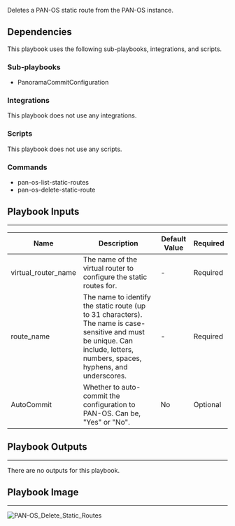 Deletes a PAN-OS static route from the PAN-OS instance.

## Dependencies
This playbook uses the following sub-playbooks, integrations, and scripts.

### Sub-playbooks
* PanoramaCommitConfiguration

### Integrations
This playbook does not use any integrations.

### Scripts
This playbook does not use any scripts.

### Commands
* pan-os-list-static-routes
* pan-os-delete-static-route

## Playbook Inputs
---

| **Name** | **Description** | **Default Value** | **Required** |
| --- | --- | --- | --- | 
| virtual_router_name | The name of the virtual router to configure the static routes for. | - | Required |
| route_name | The name to identify the static route (up to 31 characters). The name is case-sensitive and must be unique. Can include, letters, numbers, spaces, hyphens, and underscores. | - |Required |
| AutoCommit | Whether to auto-commit the configuration to PAN-OS. Can be, "Yes" or "No". | No |Optional |

## Playbook Outputs
---
There are no outputs for this playbook.

## Playbook Image
---
![PAN-OS_Delete_Static_Routes](https://raw.githubusercontent.com/cvescan/cvescan/1bdd5229392bd86f0cc58265a24df23ee3f7e662/docs/images/playbooks/PAN-OS_Delete_Static_Routes.png)
